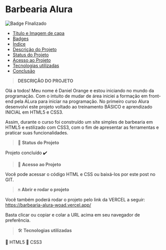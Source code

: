 # Barbearia Alura

![Badge FInalizado](http://img.shields.io/static/v1?label=STATUS&message=%20FINALIZADO&color=GREEN&style=for-the-badge)

* [Título e Imagem de capa](#Título-e-Imagem-de-capa)
* [Badges](#badges)
* [Índice](#índice)
* [Descrição do Projeto](#descrição-do-projeto)
* [Status do Projeto](#status-do-Projeto)
* [Acesso ao Projeto](#acesso-ao-projeto)
* [Tecnologias utilizadas](#tecnologias-utilizadas)
* [Conclusão](#conclusão)

> <b>DESCRIÇÃO DO PROJETO</b>

Olá a todos! Meu nome é Daniel Orange e estou iniciando no mundo da programação. Com o intuito de mudar de área iniciei a formação em front-end pela ALura para iniciar na programação. No primeiro curso Alura desenvolvi este projeto voltado ao treinamento BÁSICO e aprendizado INICIAL em HTML5 e CSS3. 

Assim, durante o curso foi construído um site simples de barbearia em HTML5 e estilizado com CSS3, com o fim de apresentar as ferramentas e praticar suas funcionalidades.

> :battery: <b>Status do Projeto</b>

Projeto concluído :heavy_check_mark:

> :file_folder: <b>Acesso ao Projeto</b>

Você pode acessar o código HTML e CSS ou baixá-los por este post no GIT.

> :on: <b>Abrir e rodar o projeto</b>

Você também poderá rodar o projeto pelo link da VERCEL a seguir: https://barbearia-alura-woad.vercel.app/

Basta clicar ou copiar e colar a URL acima em seu navegador de preferência.

> 🛠️ <b>Tecnologias utilizadas</b>

:round_pushpin: HTML5
:round_pushpin: CSS3

